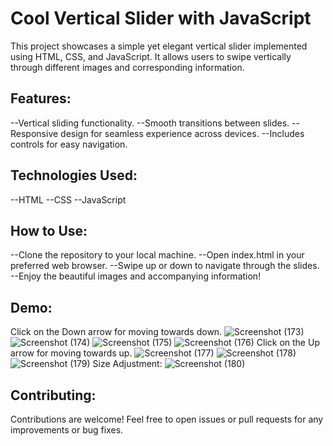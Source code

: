 # Cool Vertical Slider with JavaScript
This project showcases a simple yet elegant vertical slider implemented using HTML, CSS, and JavaScript. It allows users to swipe vertically through different images and corresponding information.

## Features:
--Vertical sliding functionality.
--Smooth transitions between slides.
--Responsive design for seamless experience across devices.
--Includes controls for easy navigation.

## Technologies Used:
--HTML
--CSS
--JavaScript

## How to Use:
--Clone the repository to your local machine.
--Open index.html in your preferred web browser.
--Swipe up or down to navigate through the slides.
--Enjoy the beautiful images and accompanying information!

## Demo:
Click on the Down arrow for moving towards down.
![Screenshot (173)](https://github.com/jayram0402/Nature-beauty.slider/assets/147648366/650c3323-2de7-40cf-b565-fad65e800ee3)
![Screenshot (174)](https://github.com/jayram0402/Nature-beauty.slider/assets/147648366/b6367b6d-ee33-4cae-9dcd-9b6601a04444)
![Screenshot (175)](https://github.com/jayram0402/Nature-beauty.slider/assets/147648366/cf84ddae-e0bf-43c8-a88a-f6fb782fff3b)
![Screenshot (176)](https://github.com/jayram0402/Nature-beauty.slider/assets/147648366/b9244f90-eeed-464a-9acf-1f8771b6d78a)
Click on the Up arrow for moving towards up.
![Screenshot (177)](https://github.com/jayram0402/Nature-beauty.slider/assets/147648366/71f8225e-35a1-44fc-8fe5-a938df2555ec)
![Screenshot (178)](https://github.com/jayram0402/Nature-beauty.slider/assets/147648366/ec1ea2dc-cb44-44d2-9a76-37ca7ab95f3d)
![Screenshot (179)](https://github.com/jayram0402/Nature-beauty.slider/assets/147648366/779d4ce3-87d9-42c5-b5ad-6cb8d1664a1d)
Size Adjustment:
![Screenshot (180)](https://github.com/jayram0402/Nature-beauty.slider/assets/147648366/cf94b293-5f7a-4626-ab21-40746abf30da)

## Contributing:
Contributions are welcome! Feel free to open issues or pull requests for any improvements or bug fixes.
